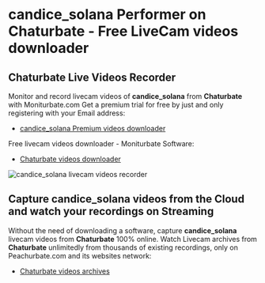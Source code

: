 # candice_solana Performer on Chaturbate - Free LiveCam videos downloader

## Chaturbate Live Videos Recorder

Monitor and record livecam videos of **candice_solana** from **Chaturbate** with Moniturbate.com
Get a premium trial for free by just and only registering with your Email address:
* [candice_solana Premium videos downloader](https://moniturbate.com/request-demo-licence-key.html)

Free livecam videos downloader - Moniturbate Software:
* [Chaturbate videos downloader](https://moniturbate.com/moniturbate-download-software.html)

![candice_solana livecam videos recorder](https://peachurnet.com/templates/moniturbate-software.png)


## Capture candice_solana videos from the Cloud and watch your recordings on Streaming

Without the need of downloading a software, capture **candice_solana** livecam videos from **Chaturbate** 100% online.
Watch Livecam archives from **Chaturbate** unlimitedly from thousands of existing recordings, only on Peachurbate.com and its websites network:
* [Chaturbate videos archives](https://peachurnet.com/)